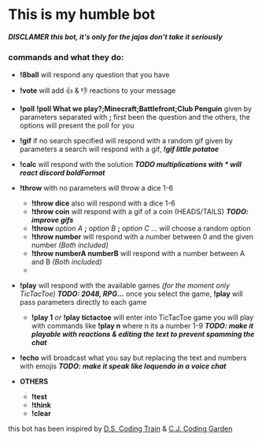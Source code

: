 # This is my humble bot

##### __DISCLAMER this bot, it's only for the jajas don't take it seriously__

### commands and what they do:

  - __!8ball__
   will respond any question that you have

 - __!vote__
    will add 👍 & 👎 reactions to your message

  - __!poll__
    __!poll What we play?;Minecraft;Battlefront;Club Penguin__
    given by parameters separated with __;__ first been the question and
    the others, the options will present the poll for you

  - __!gif__
    if no search specified will respond with a random gif
    given by parameters a search will respond with a gif,
        **_!gif little potatoe_**

  - __!calc__
    will respond with the solution
    **_TODO multiplications with * will react discord boldFormat_**

- __!throw__
    with no parameters will throw a dice 1-6
    - __!throw dice__ also will respond with a dice 1-6
    - __!throw coin__ will respond with a gif of a coin (HEADS/TAILS)
      **_TODO: improve gifs_**
    - __!throw__ _option A_ __;__ _option B_ __;__ _option C ..._
      will choose a random option
    - __!throw number__ will respond with a number between 0 and the given number _(Both included)_
    - __!throw numberA numberB__ will respond with a number between A and B _(Both included)_
    - 
 - __!play__
    will respond with the available games _(for the moment only TicTacToe)_
    **_TODO: 2048, RPG..._**
    once you select the game, __!play__ will pass parameters directly to each game
    - __!play 1__ _or_ __!play tictactoe__
      will enter into TicTacToe game
      you will play with commands like __!play n__ where n its a number 1-9
      **_TODO: make it playable with reactions & editing the text to prevent spamming the chat_**

  - __!echo__
    will broadcast what you say but replacing the text and numbers with emojis
    **_TODO: make it speak like loquendo in a voice chat_**

  - __OTHERS__
    - __!test__
    - __!think__
    - __!clear__



this bot has been inspired by [D.S. Coding Train](https://youtube.com/playlist?list=PLRqwX-V7Uu6avBYxeBSwF48YhAnSn_sA4) & [C.J. Coding Garden](https://www.youtube.com/watch?v=gzM7kj6gV5I&t=4201s)
